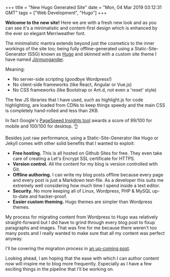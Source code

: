 +++
title = "New Hugo Generated Site"
date = "Mon, 04 Mar 2019 03:12:31 GMT"
tags = ["Web Development", "Hugo"]
+++

**Welcome to the new site!** Here we are with a fresh new look and as you can see it's a minimalistic and content-first design which is enhanced by the ever so elegant Merriweather font.

The minimalistic mantra extends beyond just the cosmetics to the inner workings of the site too; being fully offline-generated using a Static-Site-Generator (SSG) known as [Hugo](https://gohugo.io/) and skinned with a custom site theme I have named [Jörmungander](https://github.com/daveagill/jormungandr).

Meaning:

* No server-side scripting (goodbye Wordpress!)
* No client-side frameworks (like React, Angular or Vue.js)
* No CSS frameworks (like Bootstrap or Ant.d, not even a 'reset' style)

The few JS libraries that I have used, such as highlight.js for code highlighting, are loaded from CDNs to keep things speedy and the main CSS is completely hand-rolled and less than 2KB.

In fact Google's [PageSpeed Insights tool](https://developers.google.com/speed/pagespeed/insights/?url=https%3A%2F%2Fdavegill.io%2F) awards a score of 99/100 for mobile and 100/100 for desktop. 👌

Besides just raw performance, using a Static-Site-Generator like Hugo or Jekyll comes with other solid benefits that I wanted to exploit:

* **Free hosting.** This is all hosted on Github Sites for free. They even take care of creating a Let's Encrypt SSL certificate for HTTPS.
* **Version control.** All the content for my blog is version controlled with Git.
* **Offline authoring.** I can write my blog posts offline because every page and every post is just a Markdown text-file. As a developer this suits me extremely well considering how much time I spend inside a text editor.
* **Security.** No more keeping all of Linux, Wordpress, PHP & MySQL up-to-date and hacker-proof.
* **Easier custom theming.** Hugo themes are simpler than Wordpress themes.

My process for migrating content from Wordpress to Hugo was relatively straight-forward but I did have to grind through every blog post to fixup paragraphs and images. That was fine for me because there weren't too many posts and I really wanted to make sure that all my content was perfect anyway.

I'll be covering the migration process in [an up-coming post](/blog/migrating-from-wordpress-to-hugo).

Looking ahead, I am hoping that the ease with which I can author content now will inspire me to blog more frequently. Especially as I have a few exciting things in the pipeline that I'll be working on.